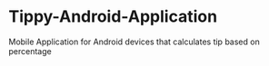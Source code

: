 # Tippy-Android-Application
Mobile Application for Android devices that calculates tip based on percentage
